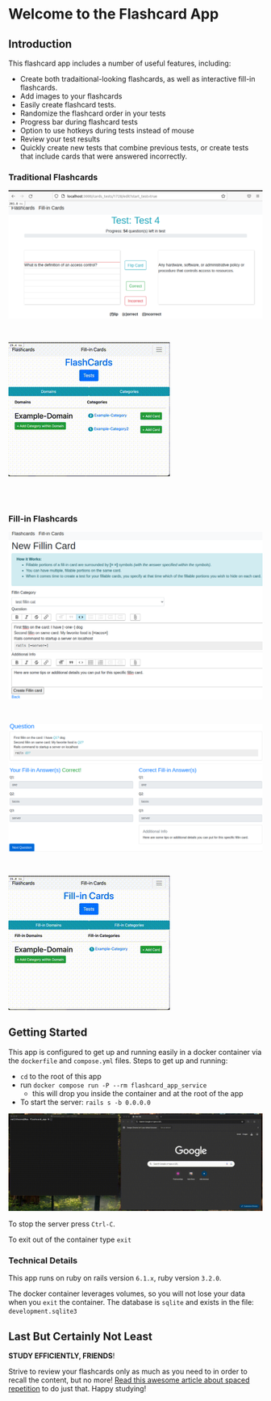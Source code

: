 # Welcome to the Flashcard App

## Introduction
This flashcard app includes a number of useful features, including:
- Create both tradaitional-looking flashcards, as well as interactive fill-in flashcards.
- Add images to your flashcards
- Easily create flashcard tests.
- Randomize the flashcard order in your tests
- Progress bar during flashcard tests
- Option to use hotkeys during tests instead of mouse
- Review your test results
- Quickly create new tests that combine previous tests, or create tests that include cards that were answered incorrectly.  

### Traditional Flashcards
![flashcard-test-question](README_assets/readme-flashcardtest.png)

<br>

![flashcard-test-gif](README_assets/readme-flashcard-demo.gif)

<br>
<br>

### Fill-in Flashcards

![fillin-example-create](README_assets/readme-fillincard-form.png)

<br>

![fillin-example-question](README_assets/readme-fillincard-answer.png)

<br>

![fillin-example-gif](README_assets/readme-fillin-demo.gif)

## Getting Started
This app is configured to get up and running easily in a docker container via the `dockerfile` and `compose.yml` files. Steps to get up and running:
- `cd` to the root of this app
- run `docker compose run -P --rm flashcard_app_service`
  - this will drop you inside the container and at the root of the app
- To start the server: `rails s -b 0.0.0.0`

![deploy-demo-gif](README_assets/deploy_demo.gif)

To stop the server press `Ctrl-C`.

To exit out of the container type `exit`

### Technical Details
This app runs on ruby on rails version `6.1.x`, ruby version `3.2.0`. 

The docker container leverages volumes, so you will not lose your data when you `exit` the container. The database is `sqlite` and exists in the file: `development.sqlite3`


## Last But Certainly Not Least
**STUDY EFFICIENTLY, FRIENDS**!

Strive to review your flashcards only as much as you need to in order to recall the content, but no more! [Read this awesome article about spaced repetition](https://collegeinfogeek.com/spaced-repetition-memory-technique/) to do just that. Happy studying!
